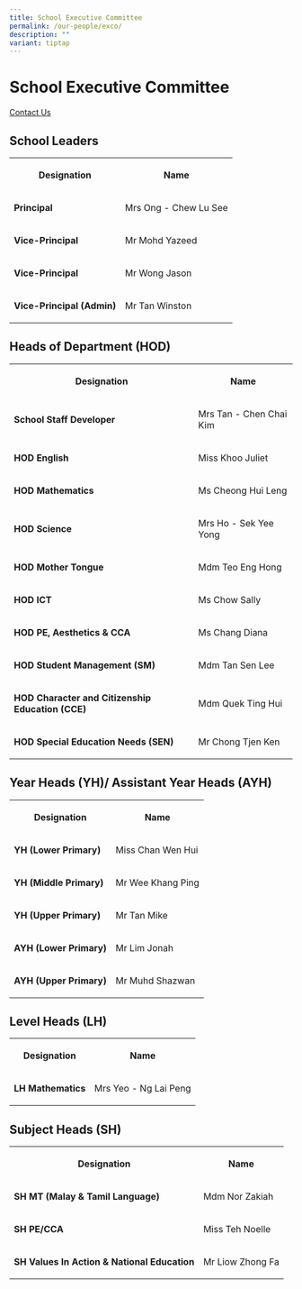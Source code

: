 ```yaml
---
title: School Executive Committee
permalink: /our-people/exco/
description: ""
variant: tiptap
---
```

<h1>School Executive Committee</h1>
<p><a href="https://www.peitongpri.moe.edu.sg/contact-us/" rel="noopener nofollow" target="_blank">Contact Us</a>
</p>
<h2>School Leaders</h2>
<table style="minWidth: 50px">
<colgroup>
<col>
<col>
</colgroup>
<tbody>
<tr>
<th rowspan="1" colspan="1">
<p>Designation</p>
</th>
<th rowspan="1" colspan="1">
<p>Name</p>
</th>
</tr>
<tr>
<td rowspan="1" colspan="1">
<p><strong>Principal</strong>
</p>
</td>
<td rowspan="1" colspan="1">
<p>Mrs Ong - Chew Lu See</p>
</td>
</tr>
<tr>
<td rowspan="1" colspan="1">
<p><strong>Vice-Principal</strong>
</p>
</td>
<td rowspan="1" colspan="1">
<p>Mr Mohd Yazeed</p>
</td>
</tr>
<tr>
<td rowspan="1" colspan="1">
<p><strong>Vice-Principal</strong>
</p>
</td>
<td rowspan="1" colspan="1">
<p>Mr Wong Jason</p>
</td>
</tr>
<tr>
<td rowspan="1" colspan="1">
<p><strong>Vice-Principal (Admin)</strong>
</p>
</td>
<td rowspan="1" colspan="1">
<p>Mr Tan Winston</p>
</td>
</tr>
</tbody>
</table>
<h2>Heads of Department (HOD)</h2>
<table style="minWidth: 50px">
<colgroup>
<col>
<col>
</colgroup>
<tbody>
<tr>
<th rowspan="1" colspan="1">
<p>Designation</p>
</th>
<th rowspan="1" colspan="1">
<p>Name</p>
</th>
</tr>
<tr>
<td rowspan="1" colspan="1">
<p><strong>School Staff Developer</strong>
</p>
</td>
<td rowspan="1" colspan="1">
<p>Mrs Tan - Chen Chai Kim</p>
</td>
</tr>
<tr>
<td rowspan="1" colspan="1">
<p><strong>HOD English</strong>
</p>
</td>
<td rowspan="1" colspan="1">
<p>Miss Khoo Juliet</p>
</td>
</tr>
<tr>
<td rowspan="1" colspan="1">
<p><strong>HOD Mathematics</strong>
</p>
</td>
<td rowspan="1" colspan="1">
<p>Ms Cheong Hui Leng</p>
</td>
</tr>
<tr>
<td rowspan="1" colspan="1">
<p><strong>HOD Science</strong>
</p>
</td>
<td rowspan="1" colspan="1">
<p>Mrs Ho - Sek Yee Yong</p>
</td>
</tr>
<tr>
<td rowspan="1" colspan="1">
<p><strong>HOD Mother Tongue</strong>
</p>
</td>
<td rowspan="1" colspan="1">
<p>Mdm Teo Eng Hong</p>
</td>
</tr>
<tr>
<td rowspan="1" colspan="1">
<p><strong>HOD ICT</strong>
</p>
</td>
<td rowspan="1" colspan="1">
<p>Ms Chow Sally</p>
</td>
</tr>
<tr>
<td rowspan="1" colspan="1">
<p><strong>HOD PE, Aesthetics &amp; CCA</strong>
</p>
</td>
<td rowspan="1" colspan="1">
<p>Ms Chang Diana</p>
</td>
</tr>
<tr>
<td rowspan="1" colspan="1">
<p><strong>HOD Student Management (SM)</strong>
</p>
</td>
<td rowspan="1" colspan="1">
<p>Mdm Tan Sen Lee</p>
</td>
</tr>
<tr>
<td rowspan="1" colspan="1">
<p><strong>HOD Character and Citizenship Education (CCE)</strong>
</p>
</td>
<td rowspan="1" colspan="1">
<p>Mdm Quek Ting Hui</p>
</td>
</tr>
<tr>
<td rowspan="1" colspan="1">
<p><strong>HOD Special Education Needs (SEN)</strong>
</p>
</td>
<td rowspan="1" colspan="1">
<p>Mr Chong Tjen Ken</p>
</td>
</tr>
</tbody>
</table>
<h2>Year Heads (YH)/ Assistant Year Heads (AYH)</h2>
<table style="minWidth: 50px">
<colgroup>
<col>
<col>
</colgroup>
<tbody>
<tr>
<th rowspan="1" colspan="1">
<p>Designation</p>
</th>
<th rowspan="1" colspan="1">
<p>Name</p>
</th>
</tr>
<tr>
<td rowspan="1" colspan="1">
<p><strong>YH (Lower Primary)</strong>
</p>
</td>
<td rowspan="1" colspan="1">
<p>Miss Chan Wen Hui</p>
</td>
</tr>
<tr>
<td rowspan="1" colspan="1">
<p><strong>YH (Middle Primary)</strong>
</p>
</td>
<td rowspan="1" colspan="1">
<p>Mr Wee Khang Ping</p>
</td>
</tr>
<tr>
<td rowspan="1" colspan="1">
<p><strong>YH (Upper Primary)</strong>
</p>
</td>
<td rowspan="1" colspan="1">
<p>Mr Tan Mike</p>
</td>
</tr>
<tr>
<td rowspan="1" colspan="1">
<p><strong>AYH (Lower Primary)</strong>
</p>
</td>
<td rowspan="1" colspan="1">
<p>Mr Lim Jonah</p>
</td>
</tr>
<tr>
<td rowspan="1" colspan="1">
<p><strong>AYH (Upper Primary)</strong>
</p>
</td>
<td rowspan="1" colspan="1">
<p>Mr Muhd Shazwan</p>
</td>
</tr>
</tbody>
</table>
<h2>Level Heads (LH)</h2>
<table style="minWidth: 50px">
<colgroup>
<col>
<col>
</colgroup>
<tbody>
<tr>
<th rowspan="1" colspan="1">
<p>Designation</p>
</th>
<th rowspan="1" colspan="1">
<p>Name</p>
</th>
</tr>
<tr>
<td rowspan="1" colspan="1">
<p><strong>LH Mathematics</strong>
</p>
</td>
<td rowspan="1" colspan="1">
<p>Mrs Yeo - Ng Lai Peng</p>
</td>
</tr>
</tbody>
</table>
<h2>Subject Heads (SH)</h2>
<table style="minWidth: 50px">
<colgroup>
<col>
<col>
</colgroup>
<tbody>
<tr>
<th rowspan="1" colspan="1">
<p>Designation</p>
</th>
<th rowspan="1" colspan="1">
<p>Name</p>
</th>
</tr>
<tr>
<td rowspan="1" colspan="1">
<p><strong>SH MT (Malay &amp; Tamil Language)</strong>
</p>
</td>
<td rowspan="1" colspan="1">
<p>Mdm Nor Zakiah</p>
</td>
</tr>
<tr>
<td rowspan="1" colspan="1">
<p><strong>SH PE/CCA</strong>
</p>
</td>
<td rowspan="1" colspan="1">
<p>Miss Teh Noelle</p>
</td>
</tr>
<tr>
<td rowspan="1" colspan="1">
<p><strong>SH Values In Action &amp; National Education</strong>
</p>
</td>
<td rowspan="1" colspan="1">
<p>Mr Liow Zhong Fa</p>
</td>
</tr>
</tbody>
</table>
<p></p>